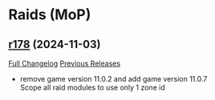 # <DBM Mod> Raids (MoP)

## [r178](https://github.com/DeadlyBossMods/DBM-MoP/tree/r178) (2024-11-03)
[Full Changelog](https://github.com/DeadlyBossMods/DBM-MoP/compare/r177...r178) [Previous Releases](https://github.com/DeadlyBossMods/DBM-MoP/releases)

- remove game version 11.0.2 and add game version 11.0.7  
    Scope all raid modules to use only 1 zone id  
